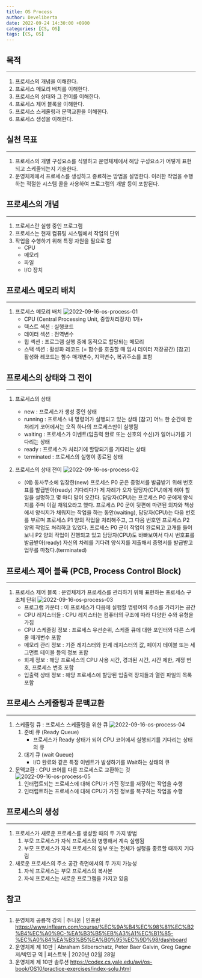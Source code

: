 ```yaml
---
title: OS Process
author: Develiberta
date: 2022-09-24 14:30:00 +0900
categories: [CS, OS]
tags: [CS, OS]
---
```



## 목적
---
1. 프로세스의 개념을 이해한다.
2. 프로세스 메모리 배치를 이해한다.
3. 프로세스의 상태와 그 전이를 이해한다.
4. 프로세스 제어 블록을 이해한다.
5. 프로세스 스케줄링과 문맥교환을 이해한다.
6. 프로세스 생성을 이해한다.

## 실천 목표
---
1. 프로세스의 개별 구성요소를 식별하고 운영체제에서 해당 구성요소가 어떻게 표현되고 스케줄되는지 기술한다.
2. 운영체제에서 프로세스를 생성하고 종료하는 방법을 설명한다. 이러한 작업을 수행하는 적절한 시스템 콜을 사용하여 프로그램의 개발 등이 포함된다.

## 프로세스의 개념
---
1. 프로세스란 실행 중인 프로그램
2. 프로세스는 현재 컴퓨팅 시스템에서 작업의 단위
3. 작업을 수행하기 위해 특정 자원을 필요로 함
	- CPU
	- 메모리
	- 파일
	- I/O 장치

## 프로세스 메모리 배치
---
1. 프로세스 메모리 배치
	![2022-09-16-os-process-01](/assets/img/illustrations/2022-09-24-os-process-01.png)
	- CPU (Central Processing Unit, 중앙처리장치) 1개+
	- 텍스트 섹션 : 실행코드
	- 데이터 섹션 : 전역변수
	- 힙 섹션 : 프로그램 실행 중에 동적으로 할당되는 메모리
	- 스택 섹션 : 활성화 레코드 (= 함수를 호출할 때 임시 데이터 저장공간)
		[참고] 활성화 레코드는 함수 매개변수, 지역변수, 복귀주소를 포함
	
## 프로세스의 상태와 그 전이
---	
1. 프로세스의 상태
	- new : 프로세스가 생성 중인 상태
	- running : 프로세스 내 명령어가 실행되고 있는 상태
		[참고] 어느 한 순간에 한 처리기 코어에서는 오직 하나의 프로세스만이 실행됨
	- waiting : 프로세스가 이벤트(입출력 완료 또는 신호의 수신)가 일어나기를 기다리는 상태
	- ready : 프로세스가 처리기에 할당되기를 기다리는 상태
	- terminated : 프로세스의 실행이 종료된 상태
	
2. 프로세스의 상태 전이
	![2022-09-16-os-process-02](/assets/img/illustrations/2022-09-24-os-process-02.png)
	- (예) 동사무소에 입장한(new) 프로세스 P0 군은 증명서를 발급받기 위해 번호표를 발급받아(ready) 기다리다가 제 차례가 오자 담당자(CPU)에게 해야 할 일을 설명하고 몇 마디 말이 오간다. 담당자(CPU)는 프로세스 P0 군에게 양식지를 주며 이걸 채워오라고 했다. 프로세스 P0 군이 뒷편에 마련된 의자와 책상에서 양식지가 채워지는 작업을 하는 동안(waiting), 담당자(CPU)는 다음 번호를 부르며 프로세스 P1 양의 작업을 처리해주고, 그 다음 번호인 프로세스 P2 양의 작업도 처리하고 있었다. 프로세스 P0 군이 작업이 완료되고 고개를 들어보니 P2 양의 작업이 진행되고 있고 담당자(CPU)도 바빠보여서 다시 번호표를 발급받아(ready) 자신의 차례를 기다려 양식지를 제출해서 증명서를 발급받고 업무를 마쳤다.(terminated)


## 프로세스 제어 블록 (PCB, Process Control Block)
---
1. 프로세스 제어 블록 : 운영체제가 프로세스를 관리하기 위해 표현하는 프로세스 구조체 단위
	![2022-09-16-os-process-03](/assets/img/illustrations/2022-09-24-os-process-03.png)
	- 프로그램 카운터 : 이 프로세스가 다음에 실행할 명령어의 주소를 가리키는 공간
	- CPU 레지스터들 : CPU 레지스터는 컴퓨터의 구조에 따라 다양한 수와 유형을 가짐
	- CPU 스케줄링 정보 : 프로세스 우선순위, 스케줄 큐에 대한 포인터와 다른 스케줄 매개변수 포함
	- 메모리 관리 정보 : 기준 레지스터와 한계 레지스터의 값, 페이지 테이블 또는 세그먼트 테이블 등의 정보 포함
	- 회계 정보 : 해당 프로세스의 CPU 사용 시간, 경과된 시간, 시간 제한, 계정 번호, 프로세스 번호 포함
	- 입출력 상태 정보 : 해당 프로세스에 할당된 입출력 장치들과 열린 파일의 목록 포함
		
## 프로세스 스케줄링과 문맥교환
---
1. 스케줄링 큐 : 프로세스 스케줄링을 위한 큐
	![2022-09-16-os-process-04](/assets/img/illustrations/2022-09-24-os-process-04.png)
	1. 준비 큐 (Ready Queue)
		- 프로세스가 Ready 상태가 되어 CPU 코어에서 실행되기를 기다리는 상태의 큐
	2. 대기 큐 (wait Queue)
		- I/O 완료와 같은 특정 이벤트가 발생하기를 Wait하는 상태의 큐
2. 문맥교환 : CPU 코어를 다른 프로세스로 교환하는 것
	![2022-09-16-os-process-05](/assets/img/illustrations/2022-09-24-os-process-05.png)
	1. 인터럽트되는 프로세스에 대해 CPU가 가진 정보를 저장하는 작업을 수행
	2. 인터럽트하는 프로세스에 대해 CPU가 가진 정보를 복구하는 작업을 수행
		
## 프로세스의 생성
---
1. 프로세스가 새로운 프로세스를 생성할 때의 두 가지 방법
	1. 부모 프로세스가 자식 프로세스와 병행해서 계속 실행됨
	2. 부모 프로세스가 자식 프로세스의 일부 또는 전체가 실행을 종료할 때까지 기다림
2. 새로운 프로세스의 주소 공간 측면에서의 두 가지 가능성
	1. 자식 프로세스는 부모 프로세스의 복사본
	2. 자식 프로세스는 새로운 프로그램을 가지고 있음
	
## 참고
---
1. 운영체제 공룡책 강의 | 주니온 | 인프런
	https://www.inflearn.com/course/%EC%9A%B4%EC%98%81%EC%B2%B4%EC%A0%9C-%EA%B3%B5%EB%A3%A1%EC%B1%85-%EC%A0%84%EA%B3%B5%EA%B0%95%EC%9D%98/dashboard
2. 운영체제 제 10판 | Abraham Silberschatz, Peter Baer Galvin, Greg Gagne 저/박민규 역 | 퍼스트북 | 2020년 02월 28일
3. 운영체제 제 10판 솔루션
	https://codex.cs.yale.edu/avi/os-book/OS10/practice-exercises/index-solu.html